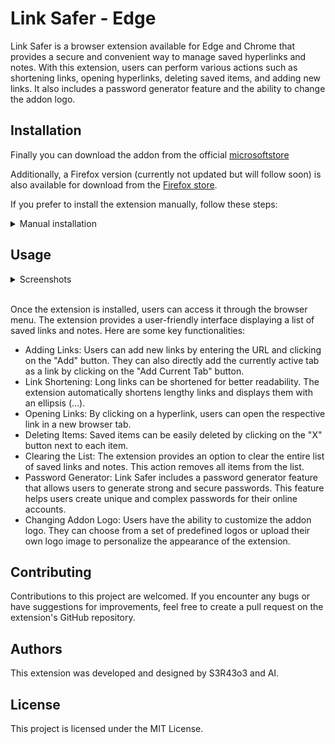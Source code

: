 # Link Safer - Edge

Link Safer is a browser extension available for Edge and Chrome that provides a secure and convenient way to manage saved hyperlinks and notes. With this extension, users can perform various actions such as shortening links, opening hyperlinks, deleting saved items, and adding new links. It also includes a password generator feature and the ability to change the addon logo.

## Installation

Finally you can download the addon from the official [microsoftstore](https://microsoftedge.microsoft.com/addons/detail/link-safer/anmopkdaijlnkbanjbfkofbbhcplceof)

Additionally, a Firefox version (currently not updated but will follow soon) is also available for download from the [Firefox store](https://addons.mozilla.org/de/firefox/addon/linksafer/?utm_source=addons.mozilla.org&utm_medium=referral&utm_content=search).

If you prefer to install the extension manually, follow these steps:

<details>
    <summary>Manual installation</summary>
    <br>

1. Go to the [release section](https://github.com/sera619/EdgeAddon/releases) of the extension's GitHub repository.
2. Download the latest release.
3. Open your browser and navigate to the browser or extension settings.
4. Look for the option to install an extension from a file.
5. Select the path to the downloaded zip file.
6. Click install, and the extension should be ready to use.

</details>

## Usage

<details>
    <summary>Screenshots</summary>
    <br>

- ![Addon Preview](assets/img/addon_preview.png)
- ![Option Preview](assets/img/options_preview.png)
- ![Password Generator Preview](assets/img/passgen_preview.png)

</details>
<br>

Once the extension is installed, users can access it through the browser menu. The extension provides a user-friendly interface displaying a list of saved links and notes. Here are some key functionalities:

- Adding Links: Users can add new links by entering the URL and clicking on the "Add" button. They can also directly add the currently active tab as a link by clicking on the "Add Current Tab" button.
- Link Shortening: Long links can be shortened for better readability. The extension automatically shortens lengthy links and displays them with an ellipsis (...).
- Opening Links: By clicking on a hyperlink, users can open the respective link in a new browser tab.
- Deleting Items: Saved items can be easily deleted by clicking on the "X" button next to each item.
- Clearing the List: The extension provides an option to clear the entire list of saved links and notes. This action removes all items from the list.
- Password Generator: Link Safer includes a password generator feature that allows users to generate strong and secure passwords. This feature helps users create unique and complex passwords for their online accounts.
- Changing Addon Logo: Users have the ability to customize the addon logo. They can choose from a set of predefined logos or upload their own logo image to personalize the appearance of the extension.

## Contributing

Contributions to this project are welcomed. If you encounter any bugs or have suggestions for improvements, feel free to create a pull request on the extension's GitHub repository.

## Authors

This extension was developed and designed by S3R43o3 and AI.

## License

This project is licensed under the MIT License.
